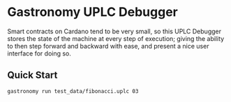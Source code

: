 # Gastronomy UPLC Debugger

Smart contracts on Cardano tend to be very small, so this UPLC Debugger stores the state of the machine at every step of execution; giving the ability to then step forward and backward with ease, and present a nice user interface for doing so.

## Quick Start

```sh
gastronomy run test_data/fibonacci.uplc 03
```

